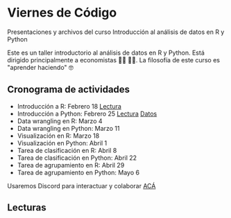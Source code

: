 # Viernes de Código 


Presentaciones y archivos del curso Introducción al análisis de datos en R y Python

Este es un taller introductorio al análisis de datos en R y Python. Está dirigido principalmente a economistas :woman_technologist: :man_technologist:. La filosofía de este curso es "aprender haciendo" :nerd_face:



## Cronograma de actividades

- Introducción a R: Febrero 18 [Lectura](https://raw.githack.com/caribe-en-datos/viernes_code/main/Sesiones/01-intro_R.html)
- Introducción a Python: Febrero 25
[Lectura](https://github.com/keynes37/Notas_clase/blob/main/Kribeendatos_Class01.ipynb)
[Datos](https://github.com/caribe-en-datos/viernes_code/tree/main/data)
- Data wrangling en R: Marzo 4
- Data wrangling en Python: Marzo 11
- Visualización en R: Marzo 18
- Visualización en Python: Abril 1
- Tarea de clasificación en R: Abril 8
- Tarea de clasificación en Python: Abril 22
- Tarea de agrupamiento en R: Abril 29
- Tarea de agrupamiento en Python: Mayo 6

Usaremos Discord para interactuar y colaborar [ACÁ](https://discord.gg/ccHyeFvD7g)


## Lecturas

